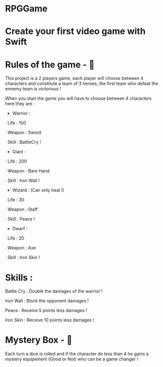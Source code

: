# RPGGame

# Create your first video game with Swift


# Rules of the game - 📖

This project is a 2 players game, each player will choose between 4 characters and constitute a team of 3 heroes, the first team who defeat the ennemy team is victorious !

When you start the game you will have to choose between 4 characters here they are : 

 - Warrior : 
 
 ∙ Life : 100
 
 ∙ Weapon : Sword
 
 ∙ Skill : BattleCry ! 
 
 
  - Giant : 
 
 ∙ Life : 200
 
 ∙ Weapon : Bare Hand
 
 ∙ Skill : Iron Wall ! 
 
 
  - Wizard : (Can only heal !)
 
 ∙ Life : 30
 
 ∙ Weapon : Staff
 
 ∙ Skill : Peace ! 
 
 
  - Dwarf : 
 
 ∙ Life : 20
 
 ∙ Weapon : Axe
 
 ∙ Skill : Iron Skin !
 
 
 # Skills : 
 
 Battle Cry : Double the damages of the warrior !
 
 Iron Wall : Block the opponent damages !
 
 Peace : Receive 5 points less damages !
 
 Iron Skin : Receive 10 points less damages !
 
 # Mystery Box - 🤔
 
 Each turn a dice is rolled and if the character do less than 4 he gains a mystery equipement (Good or Not) who can be a game changer !
 



